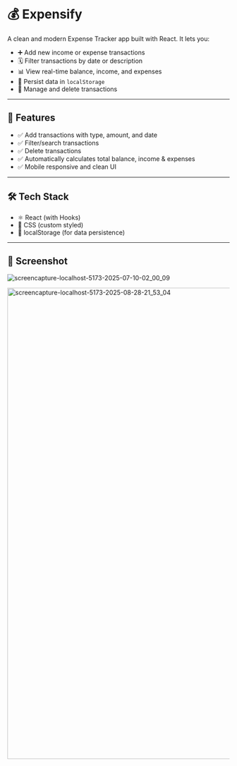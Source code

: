 # 💰 Expensify

A clean and modern Expense Tracker app built with React. It lets you:

- ➕ Add new income or expense transactions
- 🗓️ Filter transactions by date or description
- 📊 View real-time balance, income, and expenses
- 💾 Persist data in `localStorage`
- 🧹 Manage and delete transactions

---

## 🚀 Features

- ✅ Add transactions with type, amount, and date
- ✅ Filter/search transactions
- ✅ Delete transactions
- ✅ Automatically calculates total balance, income & expenses
- ✅ Mobile responsive and clean UI

---

## 🛠️ Tech Stack

- ⚛️ React (with Hooks)
- 🎨 CSS (custom styled)
- 💾 localStorage (for data persistence)

---

## 📸 Screenshot

![screencapture-localhost-5173-2025-07-10-02_00_09](https://github.com/user-attachments/assets/0423c8dc-02da-49a8-8d16-48c6cb19c6a3)

<img width="1920" height="1068" alt="screencapture-localhost-5173-2025-08-28-21_53_04" src="https://github.com/user-attachments/assets/2b399fea-2090-4017-bd29-fd808e33eae2" />
